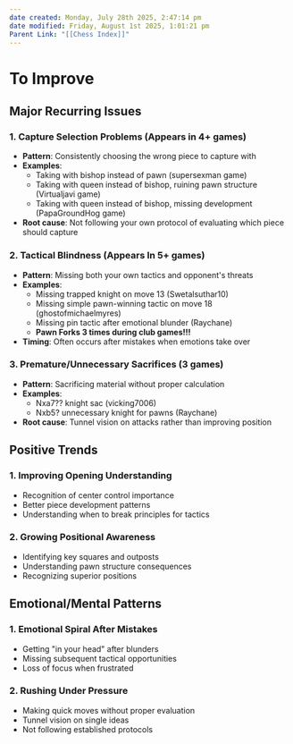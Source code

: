 ```yaml
---
date created: Monday, July 28th 2025, 2:47:14 pm
date modified: Friday, August 1st 2025, 1:01:21 pm
Parent Link: "[[Chess Index]]"
---
```


# To Improve

## **Major Recurring Issues**

### 1. **Capture Selection Problems** (Appears in 4+ games)

- **Pattern**: Consistently choosing the wrong piece to capture with
- **Examples**:
    - Taking with bishop instead of pawn (supersexman game)
    - Taking with queen instead of bishop, ruining pawn structure (Virtualjavi game)
    - Taking with queen instead of bishop, missing development (PapaGroundHog game)
- **Root cause**: Not following your own protocol of evaluating which piece should capture

### 2. **Tactical Blindness** (Appears In 5+ games)

- **Pattern**: Missing both your own tactics and opponent's threats
- **Examples**:
    - Missing trapped knight on move 13 (Swetalsuthar10)
    - Missing simple pawn-winning tactic on move 18 (ghostofmichaelmyres)
    - Missing pin tactic after emotional blunder (Raychane)
    - **Pawn Forks 3 times during club games!!!**
- **Timing**: Often occurs after mistakes when emotions take over

### 3. **Premature/Unnecessary Sacrifices** (3 games)

- **Pattern**: Sacrificing material without proper calculation
- **Examples**:
    - Nxa7?? knight sac (vicking7006)
    - Nxb5? unnecessary knight for pawns (Raychane)
- **Root cause**: Tunnel vision on attacks rather than improving position

## **Positive Trends**

### 1. **Improving Opening Understanding**

- Recognition of center control importance
- Better piece development patterns
- Understanding when to break principles for tactics

### 2. **Growing Positional Awareness**

- Identifying key squares and outposts
- Understanding pawn structure consequences
- Recognizing superior positions

## **Emotional/Mental Patterns**

### 1. **Emotional Spiral After Mistakes**

- Getting "in your head" after blunders
- Missing subsequent tactical opportunities
- Loss of focus when frustrated

### 2. **Rushing Under Pressure**

- Making quick moves without proper evaluation
- Tunnel vision on single ideas
- Not following established protocols
